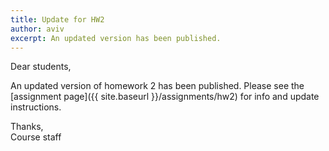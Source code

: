 ```yaml
---
title: Update for HW2
author: aviv
excerpt: An updated version has been published.
---
```


Dear students,

An updated version of homework 2 has been published.
Please see the [assignment page]({{ site.baseurl }}/assignments/hw2) for info
and update instructions.

Thanks,<br>
Course staff

